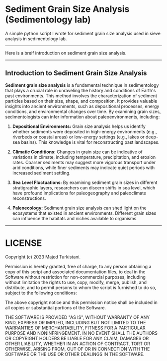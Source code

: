 # Sediment Grain Size Analysis (Sedimentology lab)
A simple python script I wrote for sediment grain size analysis used in sieve analysis in sedimentology lab.

---

Here is a breif introduction on sediment grain size analysis.

---

## Introduction to Sediment Grain Size Analysis

**Sediment grain size analysis** is a fundamental technique in sedimentology that plays a crucial role in unraveling the history and conditions of Earth's past environments. This method involves the characterization of sediment particles based on their size, shape, and composition. It provides valuable insights into ancient environments, such as depositional processes, energy conditions, and environmental changes over time. By examining grain sizes, sedimentologists can infer information about paleoenvironments, including:

1. **Depositional Environments:** Grain size analysis helps us identify whether sediments were deposited in high-energy environments (e.g., riverbeds or coastal areas) or low-energy settings (e.g., lakes or deep-sea basins). This knowledge is vital for reconstructing past landscapes.

2. **Climatic Conditions:** Changes in grain size can be indicative of variations in climate, including temperature, precipitation, and erosion rates. Coarser sediments may suggest more vigorous transport under arid conditions, while finer sediments may indicate quiet periods with increased sediment settling.

3. **Sea Level Fluctuations:** By examining sediment grain sizes in different stratigraphic layers, researchers can discern shifts in sea level, which have profound implications for paleogeography and paleoclimate reconstructions.

4. **Paleoecology:** Sediment grain size analysis can shed light on the ecosystems that existed in ancient environments. Different grain sizes can influence the habitats and niches available to organisms.


---

# LICENSE

Copyright (c) 2023 Majed Turkistani.

Permission is hereby granted, free of charge, to any person obtaining a copy of this script and associated documentation files, to deal in the Software without restriction for non-commercial purposes, including without limitation the rights to use, copy, modify, merge, publish, and distribute, and to permit persons to whom the script is furnished to do so, subject to the following conditions:

The above copyright notice and this permission notice shall be included in all copies or substantial portions of the Software.

THE SOFTWARE IS PROVIDED "AS IS", WITHOUT WARRANTY OF ANY KIND, EXPRESS OR IMPLIED, INCLUDING BUT NOT LIMITED TO THE WARRANTIES OF MERCHANTABILITY, FITNESS FOR A PARTICULAR PURPOSE AND NONINFRINGEMENT. IN NO EVENT SHALL THE AUTHORS OR COPYRIGHT HOLDERS BE LIABLE FOR ANY CLAIM, DAMAGES OR OTHER LIABILITY, WHETHER IN AN ACTION OF CONTRACT, TORT OR OTHERWISE, ARISING FROM, OUT OF OR IN CONNECTION WITH THE SOFTWARE OR THE USE OR OTHER DEALINGS IN THE SOFTWARE.


